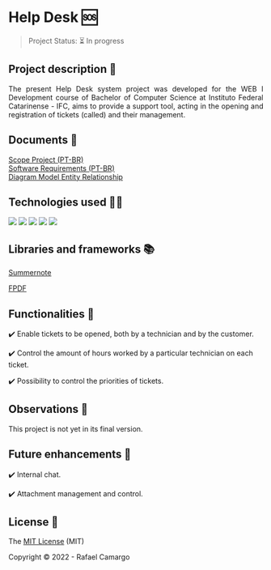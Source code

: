 # Help Desk :sos:

> Project Status: :hourglass_flowing_sand: In progress

## Project description :memo:

<p align="justify">
The present Help Desk system project was developed for the WEB I Development course of Bachelor of Computer Science at Instituto Federal Catarinense - IFC, aims to provide a support tool, acting in the opening and registration of tickets (called) and their management.
</p>

## Documents :page_facing_up:
[Scope Project (PT-BR)](https://github.com/rafandoo/HelpDesk/blob/d9b52f56d937e56034eb599c8b49a9f87479c4cb/docs/ESCOPO%20DO%20PROJETO%20-%20Help%20Desk.pdf)
<br/>
[Software Requirements (PT-BR)](https://github.com/rafandoo/HelpDesk/blob/ff79a25fcd8f9a907f70aba5ffb30fc8394b9b40/docs/REQUISITO%20DE%20SOFTWARE%20-%20Help%20Desk.pdf)
<br/>
[Diagram Model Entity Relationship](https://github.com/rafandoo/HelpDesk/blob/aa5608a3548e8e375c55513deafda5e4b72302b4/docs/DIAGRAMA%20MODELO%20ENTIDADE%20RELACIONAMENTO%20-%20Help%20Desk.pdf)

## Technologies used :man_technologist:

<p>
  <img src="https://img.shields.io/badge/HTML5-E34F26?style=for-the-badge&logo=html5&logoColor=white"/>
  <img src="https://img.shields.io/badge/CSS3-1572B6?style=for-the-badge&logo=css3&logoColor=white"/>
  <img src="https://img.shields.io/badge/PHP-777BB4?style=for-the-badge&logo=php&logoColor=white"/>
  <img src="https://img.shields.io/badge/bootstrap-%23563D7C.svg?style=for-the-badge&logo=bootstrap&logoColor=white"/>
  <img src="https://img.shields.io/badge/JavaScript-F7DF1E?style=for-the-badge&logo=javascript&logoColor=black"/>
</p>

## Libraries and frameworks :books:

[Summernote](https://github.com/summernote/summernote/)

[FPDF](http://www.fpdf.org/)

## Functionalities :wrench:

:heavy_check_mark: Enable tickets to be opened, both by a technician and by the customer.

:heavy_check_mark: Control the amount of hours worked by a particular technician on each ticket.

:heavy_check_mark: Possibility to control the priorities of tickets.


## Observations :eyes:

This project is not yet in its final version.

## Future enhancements :rocket:

:heavy_check_mark: Internal chat.

:heavy_check_mark: Attachment management and control.

## License :key:

The [MIT License](https://github.com/rafandoo/HelpDesk/blob/8d524ce4f75316f660cb6e15084c3a64da69345c/LICENSE) (MIT)

Copyright :copyright: 2022 - Rafael Camargo
